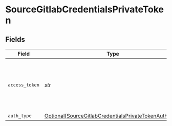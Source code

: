# SourceGitlabCredentialsPrivateToken


## Fields

| Field                                                                                                                       | Type                                                                                                                        | Required                                                                                                                    | Description                                                                                                                 |
| --------------------------------------------------------------------------------------------------------------------------- | --------------------------------------------------------------------------------------------------------------------------- | --------------------------------------------------------------------------------------------------------------------------- | --------------------------------------------------------------------------------------------------------------------------- |
| `access_token`                                                                                                              | *str*                                                                                                                       | :heavy_check_mark:                                                                                                          | Log into your Gitlab account and then generate a personal Access Token.                                                     |
| `auth_type`                                                                                                                 | [Optional[SourceGitlabCredentialsPrivateTokenAuthType]](../../models/shared/sourcegitlabcredentialsprivatetokenauthtype.md) | :heavy_minus_sign:                                                                                                          | N/A                                                                                                                         |